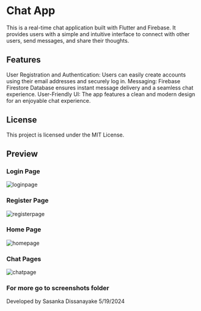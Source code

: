 # Chat App

This is a real-time chat application built with Flutter and Firebase. It provides users with a simple and intuitive interface to connect with other users, send messages, and share their thoughts.

## Features
User Registration and Authentication: Users can easily create accounts using their email addresses and securely log in.
Messaging: Firebase Firestore Database ensures instant message delivery and a seamless chat experience.
User-Friendly UI: The app features a clean and modern design for an enjoyable chat experience.

## License
This project is licensed under the MIT License.

## Preview

### Login Page
![loginpage](screenshots/IMG-20240519-WA0008.jpg)

### Register Page
![registerpage](screenshots/IMG-20240519-WA0007.jpg)

### Home Page
![homepage](screenshots/IMG-20240519-WA0012.jpg)

### Chat Pages
![chatpage](screenshots/IMG-20240519-WA0011.jpg)

### For more go to screenshots folder
Developed by Sasanka Dissanayake
5/19/2024
